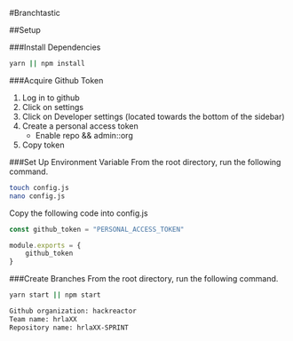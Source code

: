#Branchtastic

##Setup

###Install Dependencies
```bash
yarn || npm install
```

###Acquire Github Token

1. Log in to github
2. Click on settings
3. Click on Developer settings (located towards the bottom of the sidebar)
4. Create a personal access token
	* Enable repo && admin::org
5. Copy token

###Set Up Environment Variable
From the root directory, run the following command.

```bash
touch config.js
nano config.js
```

Copy the following code into config.js

```javascript
const github_token = "PERSONAL_ACCESS_TOKEN"

module.exports = {
	github_token
}
```

###Create Branches
From the root directory, run the following command.

```bash
yarn start || npm start
```

```bash
Github organization: hackreactor
Team name: hrlaXX
Repository name: hrlaXX-SPRINT
```